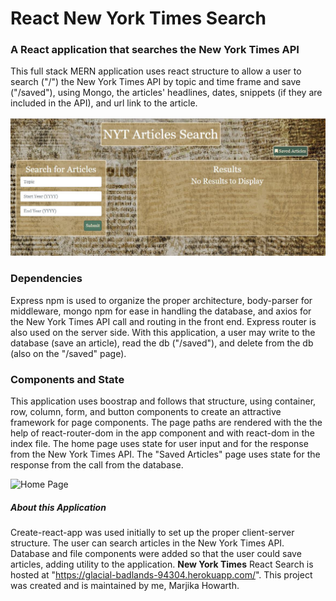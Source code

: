 # React New York Times Search

### A React application that searches the New York Times API

This full stack MERN application uses react structure to allow a user to search ("/") the New York Times API by topic and time frame and save ("/saved"), using Mongo, the articles' headlines, dates, snippets (if they are included in the API), and url link to the article.  

![Home Page](images/appStart.JPG)

### Dependencies

Express npm is used to organize the proper architecture, body-parser for middleware, mongo npm for ease in handling the database, and axios for the New York Times API call and routing in the front end.  Express router is also used on the server side. With this application, a user may write to the database (save an article), read the db ("/saved"), and delete from the db (also on the "/saved" page).

### Components and State

This application uses boostrap and follows that structure, using container, row, column, form, and button components to create an attractive framework for page components.  The page paths are rendered with the the help of react-router-dom in the app component and with react-dom in the index file.  The home page uses state for user input and for the response from the New York Times API.  The "Saved Articles" page uses state for the response from the call from the database. 

![Home Page](images/example.gif)

##### About this Application

Create-react-app was used initially to set up the proper client-server structure.  The user can search articles in the New York Times API. Database and file components were added so that the user could save articles, adding utility to the application.  **New York Times** React Search is hosted at "https://glacial-badlands-94304.herokuapp.com/".  This project was created and is maintained by me, Marjika Howarth.

